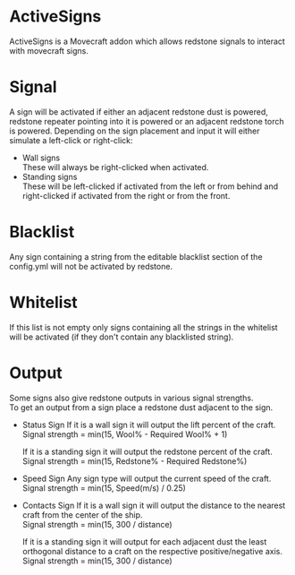 # ActiveSigns
ActiveSigns is a Movecraft addon which allows redstone signals to interact with movecraft signs.
# Signal
  A sign will be activated if either an adjacent redstone dust is powered, redstone repeater pointing into it is powered or an adjacent redstone torch is powered.
  Depending on the sign placement and input it will either simulate a left-click or right-click:
- Wall signs  
  These will always be right-clicked when activated.
- Standing signs  
  These will be left-clicked if activated from the left or from behind and right-clicked if activated from the right or from the front.
# Blacklist
  Any sign containing a string from the editable blacklist section of the config.yml will not be activated by redstone.
# Whitelist
  If this list is not empty only signs containing all the strings in the whitelist will be activated (if they don't contain any blacklisted string).
# Output
  Some signs also give redstone outputs in various signal strengths.  
  To get an output from a sign place a redstone dust adjacent to the sign.  
- Status Sign
  If it is a wall sign it will output the lift percent of the craft.  
    Signal strength = min(15, Wool% - Required Wool% + 1)  

  If it is a standing sign it will output the redstone percent of the craft.  
    Signal strength = min(15, Redstone% - Required Redstone%)  

- Speed Sign
  Any sign type will output the current speed of the craft.  
    Signal strength = min(15, Speed(m/s) / 0.25)  

- Contacts Sign
  If it is a wall sign it will output the distance to the nearest craft from the center of the ship.  
    Signal strength = min(15, 300 / distance)  

  If it is a standing sign it will output for each adjacent dust the least orthogonal distance to a craft on the respective positive/negative axis.  
    Signal strength = min(15, 300 / distance)  
